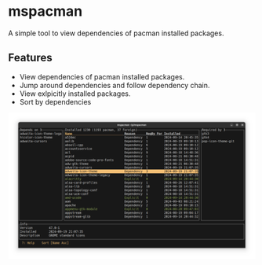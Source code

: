 # mspacman
A simple tool to view dependencies of pacman installed packages.

## Features
- View dependencies of pacman installed packages.
- Jump around dependencies and follow dependency chain.
- View exlpicitly installed packages.
- Sort by dependencies

![Screenshot](Screenshot.png)
